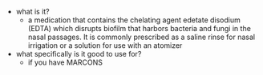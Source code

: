   * what is it?
    * a medication that contains the chelating agent edetate disodium (EDTA) which disrupts biofilm that harbors bacteria and fungi in the nasal passages. It is commonly prescribed as a saline rinse for nasal irrigation or a solution for use with an atomizer
  * what specifically is it good to use for?
    * if you have MARCONS